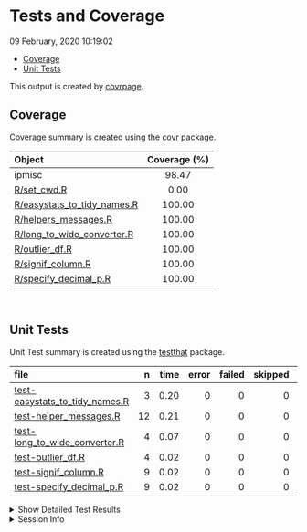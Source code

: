 Tests and Coverage
================
09 February, 2020 10:19:02

  - [Coverage](#coverage)
  - [Unit Tests](#unit-tests)

This output is created by
[covrpage](https://github.com/metrumresearchgroup/covrpage).

## Coverage

Coverage summary is created using the
[covr](https://github.com/r-lib/covr) package.

| Object                                                           | Coverage (%) |
| :--------------------------------------------------------------- | :----------: |
| ipmisc                                                           |    98.47     |
| [R/set\_cwd.R](../R/set_cwd.R)                                   |     0.00     |
| [R/easystats\_to\_tidy\_names.R](../R/easystats_to_tidy_names.R) |    100.00    |
| [R/helpers\_messages.R](../R/helpers_messages.R)                 |    100.00    |
| [R/long\_to\_wide\_converter.R](../R/long_to_wide_converter.R)   |    100.00    |
| [R/outlier\_df.R](../R/outlier_df.R)                             |    100.00    |
| [R/signif\_column.R](../R/signif_column.R)                       |    100.00    |
| [R/specify\_decimal\_p.R](../R/specify_decimal_p.R)              |    100.00    |

<br>

## Unit Tests

Unit Test summary is created using the
[testthat](https://github.com/r-lib/testthat) package.

| file                                                                         |  n | time | error | failed | skipped | warning |
| :--------------------------------------------------------------------------- | -: | ---: | ----: | -----: | ------: | ------: |
| [test-easystats\_to\_tidy\_names.R](testthat/test-easystats_to_tidy_names.R) |  3 | 0.20 |     0 |      0 |       0 |       0 |
| [test-helper\_messages.R](testthat/test-helper_messages.R)                   | 12 | 0.21 |     0 |      0 |       0 |       0 |
| [test-long\_to\_wide\_converter.R](testthat/test-long_to_wide_converter.R)   |  4 | 0.07 |     0 |      0 |       0 |       0 |
| [test-outlier\_df.R](testthat/test-outlier_df.R)                             |  4 | 0.02 |     0 |      0 |       0 |       0 |
| [test-signif\_column.R](testthat/test-signif_column.R)                       |  9 | 0.02 |     0 |      0 |       0 |       0 |
| [test-specify\_decimal\_p.R](testthat/test-specify_decimal_p.R)              |  9 | 0.02 |     0 |      0 |       0 |       0 |

<details closed>

<summary> Show Detailed Test Results </summary>

| file                                                                             | context                    |                     test                     | status | n | time |
| :------------------------------------------------------------------------------- | :------------------------- | :------------------------------------------: | :----- | -: | ---: |
| [test-easystats\_to\_tidy\_names.R](testthat/test-easystats_to_tidy_names.R#L12) | easystats\_to\_tidy\_names | easystats\_to\_tidy\_names works as expected | PASS   | 3 | 0.20 |
| [test-helper\_messages.R](testthat/test-helper_messages.R#L8_L12)                | helper\_messages           |        normality\_message is working         | PASS   | 3 | 0.02 |
| [test-helper\_messages.R](testthat/test-helper_messages.R#L37_L46)               | helper\_messages           |         bartlett\_message is working         | PASS   | 9 | 0.19 |
| [test-long\_to\_wide\_converter.R](testthat/test-long_to_wide_converter.R#L26)   | long\_to\_wide\_converter  |       long\_to\_wide\_converter works        | PASS   | 4 | 0.07 |
| [test-outlier\_df.R](testthat/test-outlier_df.R#L19)                             | outlier\_df                |        outlier\_df works as expected         | PASS   | 4 | 0.02 |
| [test-signif\_column.R](testthat/test-signif_column.R#L45)                       | signif column              |             signif\_column works             | PASS   | 9 | 0.02 |
| [test-specify\_decimal\_p.R](testthat/test-specify_decimal_p.R#L26)              | Specify decimals           |          specify\_decimal\_p works           | PASS   | 9 | 0.02 |

</details>

<details>

<summary> Session Info </summary>

| Field    | Value                            |
| :------- | :------------------------------- |
| Version  | R version 3.6.2 (2019-12-12)     |
| Platform | x86\_64-w64-mingw32/x64 (64-bit) |
| Running  | Windows 10 x64 (build 16299)     |
| Language | English\_United States           |
| Timezone | Europe/Berlin                    |

| Package  | Version |
| :------- | :------ |
| testthat | 2.3.1   |
| covr     | 3.4.0   |
| covrpage | 0.0.70  |

</details>

<!--- Final Status : pass --->
